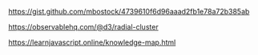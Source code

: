 https://gist.github.com/mbostock/4739610f6d96aaad2fb1e78a72b385ab

https://observablehq.com/@d3/radial-cluster

https://learnjavascript.online/knowledge-map.html
